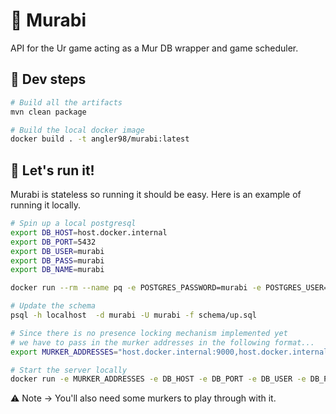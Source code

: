 # :dragon_face: Murabi

API for the Ur game acting as a Mur DB wrapper and game scheduler.

## :paw_prints: Dev steps

```bash
# Build all the artifacts
mvn clean package

# Build the local docker image
docker build . -t angler98/murabi:latest
```

## :running: Let's run it!

Murabi is stateless so running it should be easy. Here is an example of running it locally.

```bash
# Spin up a local postgresql
export DB_HOST=host.docker.internal
export DB_PORT=5432
export DB_USER=murabi
export DB_PASS=murabi
export DB_NAME=murabi

docker run --rm --name pq -e POSTGRES_PASSWORD=murabi -e POSTGRES_USER=murabi -e POSTGRES_PASSWORD=murabi -p 5432:5432 -d postgres

# Update the schema
psql -h localhost  -d murabi -U murabi -f schema/up.sql

# Since there is no presence locking mechanism implemented yet
# we have to pass in the murker addresses in the following format...
export MURKER_ADDRESSES="host.docker.internal:9000,host.docker.internal:9001"

# Start the server locally
docker run -e MURKER_ADDRESSES -e DB_HOST -e DB_PORT -e DB_USER -e DB_PASS -e DB_NAME -it --rm -p 8080:8080  angler98/murabi:latest
```

:warning: Note -> You'll also need some murkers to play through with it.
